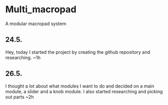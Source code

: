 # Multi_macropad
A modular macropad system 

	
## 24.5.  

Hey, today I started the project by creating the github repository and researching.
~1h

## 26.5.  

I thought a lot about what modules I want to do and decided on a main module, a slider and a knob module.
I also started researching and picking out parts
~2h
